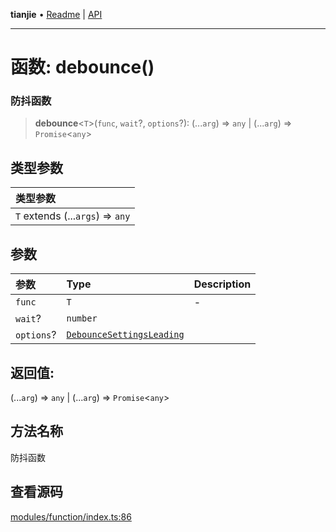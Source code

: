 **tianjie** • [Readme](../README.md) \| [API](../globals.md)

***

# 函数: debounce()

### 防抖函数

<a id="undefined" name="undefined"></a>

> **debounce**\<`T`\>(`func`, `wait`?, `options`?): (...`arg`) => `any` \| (...`arg`) => `Promise`\<`any`\>

## 类型参数

| 类型参数 |
| :------ |
| `T` extends (...`args`) => `any` |

## 参数

| 参数 | Type | Description |
| :------ | :------ | :------ |
| `func` | `T` | - |
| `wait`? | `number` |  |
| `options`? | [`DebounceSettingsLeading`](../interfaces/DebounceSettingsLeading.md) |  |

## 返回值:

(...`arg`) => `any` \| (...`arg`) => `Promise`\<`any`\>

## 方法名称

防抖函数

## 查看源码

[modules/function/index.ts:86](https://github.com/hacxy/tianjie/blob/32d17b0fb1c41747dfab8feb61e15c433f68f661/src/modules/function/index.ts#L86)
